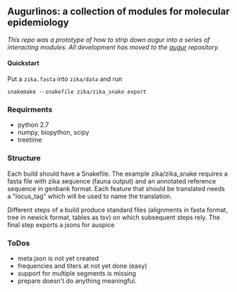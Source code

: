 ## Augurlinos: a collection of modules for molecular epidemiology

_This repo was a prototype of how to strip down augur into a series of interacting modules. All development has moved to the [augur](https://github.com/nextstrain/augur) repository._

#### Quickstart
Put a `zika.fasta` into `zika/data` and run

```
snakemake --snakefile zika/zika_snake export
```

### Requirments
  * python 2.7
  * numpy, biopython, scipy
  * treetime

### Structure
Each build should have a Snakefile. The example zika/zika_snake requires a fasta file with zika sequence (fauna output) and an annotated reference sequence in genbank format. Each feature that should be translated needs a "locus_tag" which will be used to name the translation.

Different steps of a build produce standard files (alignments in fasta format, tree in newick format, tables as tsv) on which subsequent steps rely. The final step exports a jsons for auspice

### ToDos
  * meta.json is not yet created
  * frequencies and titers at not yet done (easy)
  * support for multiple segments is missing
  * prepare doesn't do anything meaningful.
